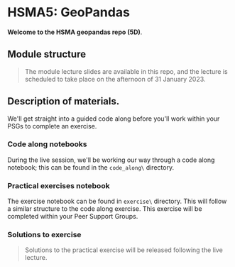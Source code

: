 # HSMA5: GeoPandas

**Welcome to the HSMA geopandas repo (5D)**.

## Module structure

> The module lecture slides are available in this repo, and the lecture is scheduled to take place on the afternoon of 31 January 2023.

## Description of materials.

We'll get straight into a guided code along before you'll work within your PSGs to complete an exercise.

### Code along notebooks

During the live session, we'll be working our way through a code along notebook; this can be found in the `code_along\` directory.

### Practical exercises notebook

The exercise notebook can be found in `exercise\` directory. This will follow a similar structure to the code along exercise. This exercise will be completed within your Peer Support Groups.

### Solutions to exercise

> Solutions to the practical exercise will be released following the live lecture.
